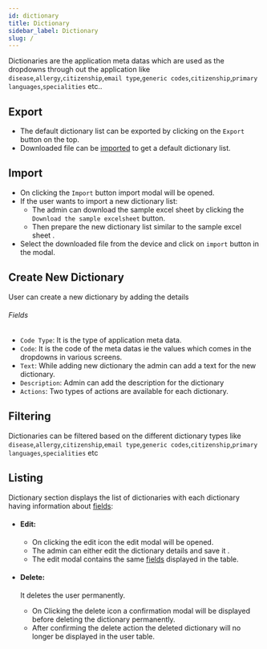 ```yaml
---
id: dictionary
title: Dictionary
sidebar_label: Dictionary
slug: /
---
```


Dictionaries are the application meta datas which are used as the dropdowns through out the application like `disease`,`allergy`,`citizenship`,`email type`,`generic codes`,`citizenship`,`primary languages`,`specialities` etc..

## Export

- The default dictionary list can be exported by clicking on the `Export` button on the top.
- Downloaded file can be [imported](#Import) to get a default dictionary list.

## Import

- On clicking the `Import` button import modal will be opened.
- If the user wants to import a new dictionary list:
  - The admin can download the sample excel sheet by clicking the `Download the sample excelsheet` button.
  - Then prepare the new dictionary list similar to the sample excel sheet .
- Select the downloaded file from the device and click on `import` button in the modal.
<!-- After exporting the default dictionary file `dictionary.xlsx` click on the `Import` button and select the downloaded file and -->

## Create New Dictionary

User can create a new dictionary by adding the details

###### Fields

- `Code Type`: It is the type of application meta data.
- `Code`: It is the code of the meta datas ie the values which comes in the dropdowns in various screens.
- `Text`: While adding new dictionary the admin can add a text for the new dictionary.
- `Description`: Admin can add the description for the dictionary
- `Actions`: Two types of actions are available for each dictionary.

## Filtering

Dictionaries can be filtered based on the different dictionary types like `disease`,`allergy`,`citizenship`,`email type`,`generic codes`,`citizenship`,`primary languages`,`specialities` etc

## Listing

Dictionary section displays the list of dictionaries with each dictionary having information about [fields](#fields):

- #### Edit:

  - On clicking the edit icon the edit modal will be opened.
  - The admin can either edit the dictionary details and save it .
  - The edit modal contains the same [fields](#fields) displayed in the table.

- #### Delete:

  It deletes the user permanently.

  - On Clicking the delete icon a confirmation modal will be displayed before deleting the dictionary permanently.
  - After confirming the delete action the deleted dictionary will no longer be displayed in the user table.

